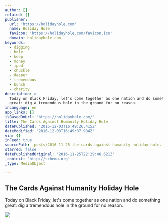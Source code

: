 ```yaml
---
author: []
related: []
publisher:
  url: 'https://holidayhole.com'
  name: Holiday Hole
  favicon: 'https://holidayhole.com/favicon.ico'
  domain: holidayhole.com
keywords:
  - digging
  - hole
  - keep
  - money
  - ipod
  - chuckle
  - deeper
  - tremendous
  - bunch
  - charity
description: >-
  Today on Black Friday, let's come together as one nation and do something
  great: dig a tremendous hole in the ground for no reason.
inLanguage: en
app_links: []
isBasedOnUrl: 'https://holidayhole.com/'
title: The Cards Against Humanity Holiday Hole
datePublished: '2016-12-03T16:49:26.415Z'
dateModified: '2016-12-03T16:49:07.984Z'
via: {}
inFeed: true
sourcePath: _posts/2016-11-25-the-cards-against-humanity-holiday-hole.md
starred: false
datePublishedOriginal: '2016-11-25T22:29:48.621Z'
_context: 'http://schema.org'
_type: MediaObject

---
```

<article style=""><h1>The Cards Against Humanity Holiday Hole</h1><p>Today on Black Friday, let's come together as one nation and do something great: dig a tremendous hole in the ground for no reason.</p><img src="https://dam1zmg9d677b.cloudfront.net/assets/hole_facebook-c3bc61f090f1607b09af97e132f391c4.jpg" /></article>
